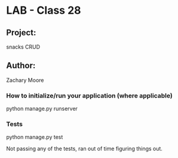 # LAB - Class 28

## Project:
 snacks CRUD

## Author:
 Zachary Moore

### How to initialize/run your application (where applicable)
python manage.py runserver

### Tests
python manage.py test

Not passing any of the tests, ran out of time figuring things out.
